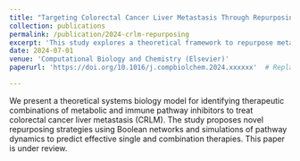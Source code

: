 ```yaml
---
title: "Targeting Colorectal Cancer Liver Metastasis Through Repurposing Metabolic and Immune Inhibitors: A Theoretical Study"
collection: publications
permalink: /publication/2024-crlm-repurposing
excerpt: 'This study explores a theoretical framework to repurpose metabolic and immune inhibitors for treating colorectal cancer liver metastasis (CRLM).'
date: 2024-07-01
venue: 'Computational Biology and Chemistry (Elsevier)'
paperurl: 'https://doi.org/10.1016/j.compbiolchem.2024.xxxxxx'  # Replace with real DOI if available

---
```

We present a theoretical systems biology model for identifying therapeutic combinations of metabolic and immune pathway inhibitors to treat colorectal cancer liver metastasis (CRLM). The study proposes novel repurposing strategies using Boolean networks and simulations of pathway dynamics to predict effective single and combination therapies. This paper is under review.
